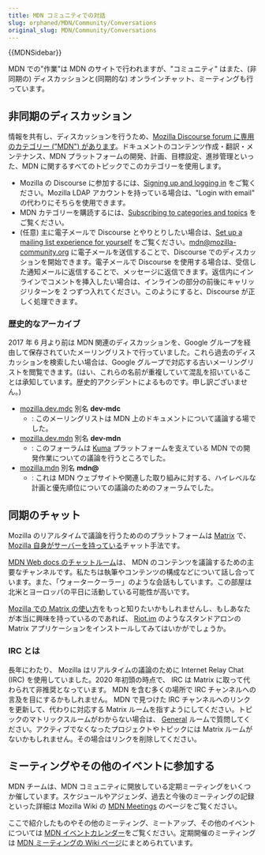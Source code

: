 ```yaml
---
title: MDN コミュニティでの対話
slug: orphaned/MDN/Community/Conversations
original_slug: MDN/Community/Conversations
---
```


{{MDNSidebar}}

MDN での"作業"は MDN のサイトで行われますが、"コミュニティ" はまた、(非同期の) ディスカッションと(同期的な) オンラインチャット、ミーティングも行っています。

## 非同期のディスカッション

情報を共有し、ディスカッションを行うため、[Mozilla Discourse forum に専用のカテゴリー ("MDN") があります](https://discourse.mozilla-community.org/c/mdn)。ドキュメントのコンテンツ作成・翻訳・メンテナンス、MDN プラットフォームの開発、計画、目標設定、進捗管理といった、MDN に関するすべてのトピックでこのカテゴリーを使用します。

- Mozilla の Discourse に参加するには、[Signing up and logging in](https://discourse.mozilla-community.org/t/signing-up-and-logging-in/16017) をご覧ください。Mozilla LDAP アカウントを持っている場合は、"Login with email" の代わりにそちらを使用できます。
- MDN カテゴリーを購読するには、[Subscribing to categories and topics](https://discourse.mozilla-community.org/t/subscribing-to-categories-and-topics/16024) をご覧ください。
- (任意) 主に電子メールで Discourse とやりとりしたい場合は、[Set up a mailing list experience for yourself](https://discourse.mozilla-community.org/t/mailman-mode/15279) をご覧ください。[mdn@mozilla-community.org](mailto://mdn@mozilla-community.org) に電子メールを送信することで、Discourse でのディスカッションを開始できます。電子メールで Discourse を使用する場合は、受信した通知メールに返信することで、メッセージに返信できます。返信内にインラインでコメントを挿入したい場合は、インラインの部分の前後にキャリッジリターンを 2 つずつ入れてください。このようにすると、Discourse が正しく処理できます。

### 歴史的なアーカイブ

2017 年 6 月より前は MDN 関連のディスカッションを、Google グループを経由して保存されていたメーリングリストで行っていました。これら過去のディスカッションを検索したい場合は、Google グループで対応する古いメーリングリストを閲覧できます。(はい、これらの名前が重複していて混乱を招いていることは承知しています。歴史的アクシデントによるものです。申し訳ございません。)

- [mozilla.dev.mdc](https://groups.google.com/forum/#!forum/mozilla.dev.mdc) 別名 **dev-mdc**
  - : このメーリングリストは MDN 上のドキュメントについて議論する場でした。
- [mozilla.dev.mdn](https://groups.google.com/forum/#!forum/mozilla.dev.mdn) 別名 **dev-mdn**
  - : このフォーラムは [Kuma](/ja/docs/Project:MDN/Kuma) プラットフォームを支えている MDN での開発作業についての議論を行うところでした。
- [mozilla.mdn](https://groups.google.com/forum/#!forum/mozilla.mdn) 別名 **mdn@**
  - : これは MDN ウェブサイトや関連した取り組みに対する、ハイレベルな計画と優先順位についての議論のためのフォーラムでした。

## 同期のチャット

Mozilla のリアルタイムで議論を行うためののプラットフォームは [Matrix](https://matrix.org/) で、 [Mozilla 自身がサーバーを持っている](https://chat.mozilla.org/)チャット手法です。

[MDN Web docs のチャットルーム](https://chat.mozilla.org/#/room/#mdn:mozilla.org)は、 MDN のコンテンツを議論するための主要なチャンネルです。私たちは執筆やコンテンツの構成などについて話し合っています。また、「ウォータークーラー」のような会話もしています。この部屋は北米とヨーロッパの平日に活動している可能性が高いです。

[Mozilla での Matrix の使い方](https://wiki.mozilla.org/Matrix)をもっと知りたいかもしれませんし、もしあなたが本当に興味を持っているのであれば、 [Riot.im](https://about.riot.im/) のようなスタンドアロンの Matrix アプリケーションをインストールしてみてはいかがでしょうか。

### IRC とは

長年にわたり、 Mozilla はリアルタイムの議論のために Internet Relay Chat (IRC) を使用していました。2020 年初頭の時点で、 IRC は Matrix に取って代わられて非推奨となっています。 MDN を含む多くの場所で IRC チャンネルへの言及を目にするかもしれません。 MDN で見つけた IRC チャンネルへのリンクを更新して、代わりに対応する Matrix ルームを指すようにしてください。トピックのマトリックスルームがわからない場合は、 [General](https://chat.mozilla.org/#/room/#general:mozilla.org) ルームで質問してください。アクティブでなくなったプロジェクトやトピックには Matrix ルームがないかもしれません。その場合はリンクを削除してください。

## ミーティングやその他のイベントに参加する

MDN チームは、MDN コミュニティに開放している定期ミーティングをいくつか催しています。スケジュールやアジェンダ、過去と今後のミーティングの記録といった詳細は Mozilla Wiki の [MDN Meetings](https://wiki.mozilla.org/MDN/Meetings) のページをご覧ください。

ここで紹介したものやその他のミーティング、ミートアップ、その他のイベントについては [MDN イベントカレンダー](https://www.google.com/calendar/embed?src=mozilla.com_2d35383434313235392d323530%40resource.calendar.google.com)をご覧ください。定期開催のミーティングは [MDN ミーティングの Wiki ページ](https://wiki.mozilla.org/MDN/Meetings)にまとめられています。
